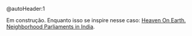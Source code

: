 @autoHeader:1

Em construção. Enquanto isso se inspire nesse caso: [Heaven On Earth. Neighborhood Parliaments in India](https://www.youtube.com/watch?v=D5OIi942xX8).
